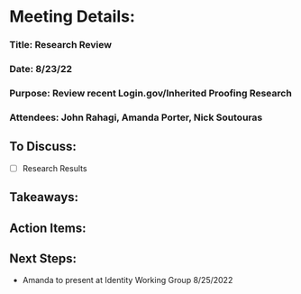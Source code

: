 
# Meeting Details: 
### Title: Research Review
### Date: 8/23/22
### Purpose: Review recent Login.gov/Inherited Proofing Research
### Attendees: John Rahagi, Amanda Porter, Nick Soutouras



## To Discuss:
- [ ] Research Results


## Takeaways:


## Action Items:


## Next Steps:
- Amanda to present at Identity Working Group 8/25/2022
